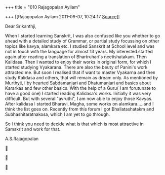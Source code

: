 +++
title = "010 Rajagopalan Ayilam"

+++
[[Rajagopalan Ayilam	2011-09-07, 10:24:17 [Source](https://groups.google.com/g/samskrita/c/8fXtNxONKZE)]]



Dear Srikanthji,  
  
When I started learning Sanskrit, I was also confused like you whether to go ahead with a detailed study of Grammar, or partial study focussing on other topics like kavya, alamkara etc. I studied Sanskrit at School level and was not in touch with the language for almost 13 years. My interested started again after reading a translation of Bhartruhari's neetishatakam. Then Kalidasa. Then I wanted to enjoy their works in original form, for which I started studying Vyakarana. There are also the beuty of Panini's work attracted me. But soon I realised that if want to master Vyakarna and then study Kalidasa and others, that will remain as dream only. As mentioned by Murthyji, I by hearted Sabdamanjari and Dhatumanjari and basics about Kararkas and few other basics. With the help of a Guru( I am forutunate to have a good one) I started reading Kalidasa's works. Initially it was very difficult. But with several "avruthi", I am now able to enjoy those Kavyas. After kalidasa I started Bharavi, Magha, some works on alamkara.....and I think the list goes on. Recently from this forum I got Bhallatashatakm and Subhashitaratnakosa, which I am yet to go through.  
  
So I think you need to decide what is that which is most attractive in Samskrit and work for that.  
  
  
A.S.Rajagopalan  
  







